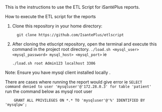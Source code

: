 This is the instructions to use the ETL Script for iSantéPlus reports.


How to execute the ETL script for the reports
1)	Clone this repository in your home directory: 

          git clone https://github.com/IsantePlus/etlscript
2)	After cloning the etlscript repository, open the terminal and execute this command in the project root directory.
`./load.sh <mysql_user> <mysql_password> mysql_host> <mysql_port>` ie

        ./load.sh root Admin123 localhost 3306 

 Note: Ensure you have mysql client installed locally  .

 There are cases where running the report would give error ie `SELECT command denied to user 'mysqluser'@'172.28.0.3' for table 'patient'`
 run the command below as mysql root user 

        GRANT ALL PRIVILEGES ON *.* TO 'mysqluser'@'%' IDENTIFIED BY 'mysqlpw';     



